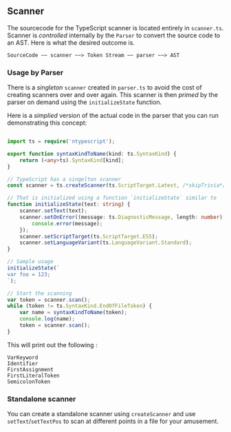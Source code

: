 ## Scanner
The sourcecode for the TypeScript scanner is located entirely in `scanner.ts`. Scanner is *controlled* internally by the `Parser` to convert the source code to an AST. Here is what the desired outcome is.

```
SourceCode ~~ scanner ~~> Token Stream ~~ parser ~~> AST
```

### Usage by Parser
There is a *singleton* `scanner` created in `parser.ts` to avoid the cost of creating scanners over and over again. This scanner is then *primed* by the parser on demand using the `initializeState` function. 

Here is a *simplied* version of the actual code in the parser that you can run demonstrating this concept: 

```ts

import ts = require('ntypescript');

export function syntaxKindToName(kind: ts.SyntaxKind) {
    return (<any>ts).SyntaxKind[kind];
}

// TypeScript has a singelton scanner
const scanner = ts.createScanner(ts.ScriptTarget.Latest, /*skipTrivia*/ true);

// That is initialized using a function `initializeState` similar to
function initializeState(text: string) {
    scanner.setText(text);
    scanner.setOnError((message: ts.DiagnosticMessage, length: number) => {
        console.error(message);
    });
    scanner.setScriptTarget(ts.ScriptTarget.ES5);
    scanner.setLanguageVariant(ts.LanguageVariant.Standard);
}

// Sample usage 
initializeState(`
var foo = 123;
`);

// Start the scanning
var token = scanner.scan();
while (token != ts.SyntaxKind.EndOfFileToken) {
    var name = syntaxKindToName(token);
    console.log(name);
    token = scanner.scan();
}
```

This will print out the following : 

```
VarKeyword
Identifier
FirstAssignment
FirstLiteralToken
SemicolonToken
```

### Standalone scanner
You can create a standalone scanner using `createScanner` and use `setText`/`setTextPos` to scan at different points in a file for your amusement.
